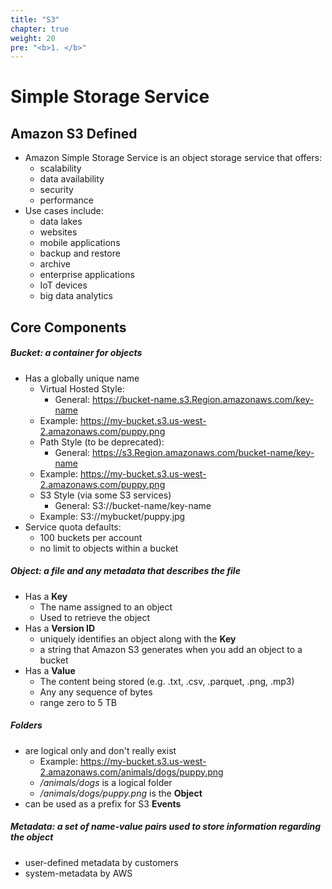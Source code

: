 ```yaml
---
title: "S3"
chapter: true
weight: 20
pre: "<b>1. </b>"
---
```


# Simple Storage Service

## Amazon S3 Defined  

- Amazon Simple Storage Service is an object storage service that offers:
    - scalability
    - data availability
    - security
    - performance
- Use cases include:
    - data lakes
    - websites
    - mobile applications
    - backup and restore
    - archive
    - enterprise applications
    - IoT devices
    - big data analytics

## Core Components  

##### **Bucket**: a container for objects  
- Has a globally unique name  
    - Virtual Hosted Style:
        - General:  https://bucket-name.s3.Region.amazonaws.com/key-name  
	- Example:  https://my-bucket.s3.us-west-2.amazonaws.com/puppy.png
    - Path Style (to be deprecated):
        - General:  https://s3.Region.amazonaws.com/bucket-name/key-name  
	- Example:  https://my-bucket.s3.us-west-2.amazonaws.com/puppy.png
    - S3 Style (via some S3 services)
        - General:  S3://bucket-name/key-name
	- Example:  S3://mybucket/puppy.jpg
- Service quota defaults:
    - 100 buckets per account  
    - no limit to objects within a bucket
       
##### **Object**: a file and any metadata that describes the file
- Has a **Key**
    - The name assigned to an object
    - Used to retrieve the object
- Has a **Version ID**
    - uniquely identifies an object along with the **Key**
    - a string that Amazon S3 generates when you add an object to a bucket
- Has a **Value**
    - The content being stored (e.g. .txt, .csv, .parquet, .png, .mp3)
    - Any any sequence of bytes
    - range zero to 5 TB

##### **Folders**
- are logical only and don't really exist
	- Example:  https://my-bucket.s3.us-west-2.amazonaws.com/animals/dogs/puppy.png
	- */animals/dogs* is a logical folder
	- */animals/dogs/puppy.png* is the **Object**
- can be used as a prefix for S3 **Events**

##### **Metadata**: a set of name-value pairs used to store information regarding the object
- user-defined metadata by customers
- system-metadata by AWS
